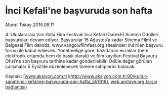 # İnci Kefali'ne başvuruda son hafta

*Murat Tokay 2015.08.11*

<div class="pNewsDetailMainContent" itemprop="articleBody">
 <p>
  4. Uluslararası Van Gölü Film Festivali İnci Kefali (Darekh) Sinema Ödülleri başvuruları devam ediyor. Başvurular 15 Ağustos’a kadar Sinema Filmi ve Belgesel Film dalında, www.vangolufilmfest.org sitesinden indirilen başvuru formu ile kabul edilecek. Yönetmeliğe göre, hazırlanan evraklar (hem elektronik ortamda hem de basılı olarak) ve film kayıtları Festival Başvuru Ofisi’ne son başvuru tarihine kadar gönderilebilir. Ödüle değer görülen çalışmalar 5 Eylül’de düzenlenecek törenle sahiplerini bulacak.
 </p>
</div>


Kaynak: [www.aksiyon.com.tr](http://www.aksiyon.com.tr:80/kultur-sanat/inci-kefaline-basvuruda-son-hafta_551919), [web.archive.org (arşiv bağlantısı)](http://web.archive.org/web/20150902232813/http://www.aksiyon.com.tr:80/kultur-sanat/inci-kefaline-basvuruda-son-hafta_551919)
